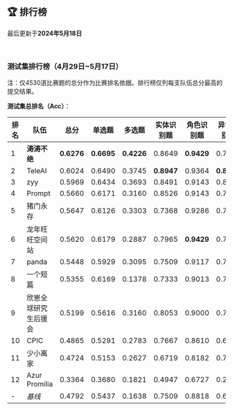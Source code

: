 
<br/>

## 🏆 排行榜

<p class="text-center">最后更新于<strong>2024年5月18日</strong></p>

<br/>

### 测试集排行榜（4月29日~5月17日）

<p>注：仅4530道比赛题的总分作为比赛排名依据。排行榜仅列每支队伍总分最高的提交结果。</p>

**测试集总排名（Acc）**：

| 排名 | 队伍     | 总分  | 单选题  | 多选题  | 实体识别题 | 角色识别题 | 异常识别题 | 空间推理题 | 同义识别题 |
| ---- | -------- | ------ | ------ | ------ | ------- | ------- | ------- | ------- | ------- |
| 1    | **涛涛不绝** | **0.6276** | **0.6695** | **0.4226** | 0.8649 | **0.9429** | 0.7860 | **0.3877** | **0.6769** |
| 2    | TeleAI | 0.6024 | 0.6490 | 0.3745 | **0.8947** | 0.9364 | **0.8480** | 0.3471 | 0.5631 |
| 3    | zyy | 0.5969 | 0.6434 | 0.3693 | 0.8491 | 0.9143 | 0.8100 | 0.3716 | 0.5431 |
| 4    | Prompt | 0.5660 | 0.6171 | 0.3160 | 0.8526 | 0.9143 | 0.7980 | 0.3211 | 0.4923 |
| 5    | 猪门永存 | 0.5647 | 0.6126 | 0.3303 | 0.7368 | 0.9286 | 0.7620 | 0.3240 | 0.5862 |
| 6    | 龙年旺旺空间站 | 0.5620 | 0.6179 | 0.2887 | 0.7965 | **0.9429** | 0.7420 | 0.3064 | 0.5692 |
| 7    | panda | 0.5448 | 0.5929 | 0.3095 | 0.7509 | 0.9117 | 0.7540 | 0.3044 | 0.5231 |
| 8    | 一个短篇 | 0.5355 | 0.6169 | 0.1378 | 0.7333 | 0.9013 | 0.7960 | 0.2858 | 0.5123 |
| 9    | 欣崽全球研究生后援会 | 0.5199 | 0.5616 | 0.3160 | 0.8053 | 0.9000 | 0.7020 | 0.3407 | 0.2415 |
| 10    | CPIC | 0.4865 | 0.5291 | 0.2783 | 0.7667 | 0.8610 | 0.6220 | 0.2603 | 0.4031 |
| 11    | 少小离家 | 0.4724 | 0.5153 | 0.2627 | 0.6719 | 0.8182 | 0.7000 | 0.2735 | 0.3369 |
| 12    | Azur Promilia | 0.3364 | 0.3680 | 0.1821 | 0.4947 | 0.6727 | 0.2160 | 0.2172 | 0.2662 |
| - | <span style="color:var(--bs-secondary)">*基线*<span> | 0.4792 | 0.5437 | 0.1638 | 0.7509 | 0.8818 | 0.6860 | 0.2196 | 0.4200 |
